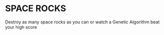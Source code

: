 # SPACE ROCKS

Destroy as many space rocks as you can or watch
 a Genetic Algorithm beat your high score